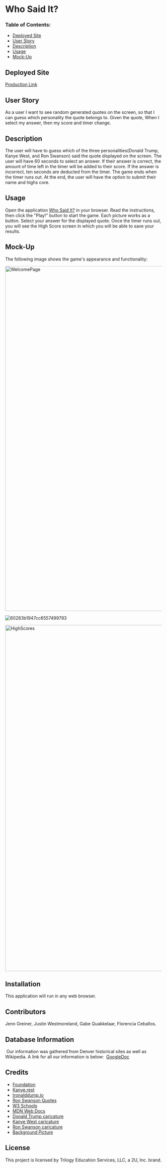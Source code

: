# Who Said It?

### Table of Contents:
* [Deployed Site](#deployed-site)
* [User Story](#user-story)
* [Description](#description)
* [Usage](#Usage)
* [Mock-Up](#Mock-Up)

## Deployed Site
[Production Link](https://justinwestmoreland.github.io/Who-Said-It/)


## User Story
As a user I want to see random generated quotes on the screen, so that I can guess which personality the quote belongs to.
Given the quote, When I select my answer, then my score and timer change.



## Description 
The user will have to guess which of the three personalities(Donald Trump, Kanye West, and Ron Swanson) said the quote displayed on the screen. The user will have 60 seconds to select an answer.
If their answer is correct, the amount of time left in the timer will be added to their score. If the answer is incorrect, ten seconds are deducted from the timer. The game ends when the timer runs out.
At the end, the user will have the option to submit their name and highs core.

## Usage
Open the application [Who Said It?](https://justinwestmoreland.github.io/Project-1/) in your browser. Read the instructions, then click the "Play!" button to start the game. Each picture works as a button. Select your answer for the displayed quote. Once the timer runs out, you will see the High Score screen in which you will be able to save your results.

## Mock-Up

The following image shows the game's appearance and functionality:

<img width="1106" alt="WelcomePage" src="https://user-images.githubusercontent.com/74849838/107861345-6271ef00-6e13-11eb-9c3c-b6ff097863a6.png">

![60283b1947cc6557499793](https://user-images.githubusercontent.com/74849838/107861322-348caa80-6e13-11eb-8ef8-7cad5b2cf1ee.gif)

<img width="1110" alt="HighScores" src="https://user-images.githubusercontent.com/74849838/107861392-8b927f80-6e13-11eb-9b5f-e3137855f03e.png">

## Installation
This application will run in any web browser.
​

## Contributors
Jenn Greiner, Justin Westmoreland, Gabe Quakkelaar, Florencia Ceballos.
​
## Database Information 
​
Our information was gathered from Denver historical sites as well as Wikipedia. A link for all our information is below:
​
[GoogleDoc](https://docs.google.com/document/d/1mVBUclGq9G25-d3uPH-QxhdmS5a0nWbW60CAPKn2QRQ/edit)
​


## Credits
* [Foundation](https://get.foundation/)
* [Kanye.rest](https://kanye.rest/)
* [tronalddump.io](https://docs.tronalddump.io/)
* [Ron Swanson Quotes](https://github.com/jamesseanwright/ron-swanson-quotes)
* [W3 Schools](https://www.w3schools.com/)
* [MDN Web Docs](https://developer.mozilla.org/)
* [Donald Trump caricature](https://commons.wikimedia.org/wiki/File:Donald_Trump_-_Caricature_(25504718058).jpg)
* [Kanye West caricature](https://www.artstation.com/artwork/KLmRo)
* [Ron Swanson caricature](https://www.behance.net/gallery/32874919/Nick-OffermanRon-Swanson)
* [Background Picture](https://wallpapersafari.com/w/xJ0Yyr)


## License

This project is licensed by Trilogy Education Services, LLC, a 2U, Inc. brand.
